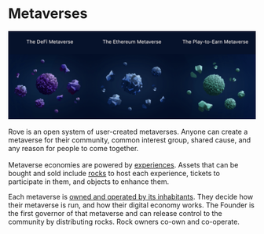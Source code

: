 # Metaverses

![Rove is composed of user-created, organic, ever-evolving metaverses.](<../.gitbook/assets/Screen Shot 2022-01-14 at 2.29.31 PM.png>)

Rove is an open system of user-created metaverses. Anyone can create a metaverse for their community, common interest group, shared cause, and any reason for people to come together. \
\
Metaverse economies are powered by [experiences](broken-reference). Assets that can be bought and sold include [rocks](rocks/) to host each experience, tickets to participate in them, and objects to enhance them.

Each metaverse is [owned and operated by its inhabitants](../user-owned/user-operated-governance.md). They decide how their metaverse is run, and how their digital economy works. The Founder is the first governor of that metaverse and can release control to the community by distributing rocks. Rock owners co-own and co-operate.&#x20;
